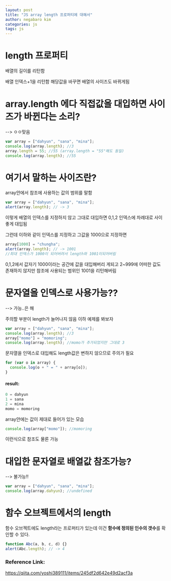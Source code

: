 ```yaml
---
layout: post
title: "JS array length 프로퍼티에 대해서"
author: negabaro kim
categories: js
tags: js
---
```


# length 프로퍼티

배열의 길이를 리턴함

배열 인덱스+1을 리턴함 해당값을 바꾸면 배열의 사이즈도 바뀌게됨

# array.length 에다 직접값을 대입하면 사이즈가 바뀐다는 소리?

--> ㅇㅇ맞음

```js
var array = ["dahyun", "sana", "mina"];
console.log(array.length); //3
array.length = 55; //55 (array.length = "55"해도 동일)
console.log(array.length); //55
```

# 여기서 말하는 사이즈란?

array안에서 참조에 사용하는 값의 범위를 말함

```js
var array = ["dahyun", "sana", "mina"];
alert(array.length); // -> 3
```

이렇게 배열의 인덱스를 지정하지 않고 그대로 대입하면 0,1,2 인덱스에 차례대로 사이좋게 대입됨

그런데 이하와 같이 인덱스를 지정하고 그값을 1000으로 지정하면

```js
array[1000] = "chungha";
alert(array.length); // -> 1001
//최대 인덱스가 1000이 되어버려서 length와 1001이되어버림
```

0,1,2에서 값자기 1000이라는 공간에 값을 대입해버리 게되고
2~999에 어떠한 값도 존재하지 않지만 참조에 사용되는 범위인 1001을 리턴해버림

# 문자열을 인덱스로 사용가능??

--> 가능..은 해

주의할 부분이 length가 늘어나지 않음
이하 예제를 봐보자

```js
var array = ["dahyun", "sana", "mina"];
console.log(array.length); //3
array["momo"] = "momoring";
console.log(array.length); //momo가 추가되었지만 그대로 3
```

문자열을 인덱스로 대입해도 length값은 변하지 않으므로 주의가 필요

```js
for (var o in array) {
  console.log(o + " = " + array[o]);
}
```

#### result:

```js
0 = dahyun
1 = sana
2 = mina
momo = momoring
```

array안에는 값이 제대로 들어가 있는 모습

```js
console.log(array["momo"]); //momoring
```

이런식으로 참조도 물론 가능

# 대입한 문자열로 배열값 참조가능?

--> 불가능!!

```js
var array = ["dahyun", "sana", "mina"];
console.log(array.dahyun); //undefined
```

# 함수 오브젝트에서의 length

함수 오브젝트에도 length라는 프로퍼티가 있는데
이건 **함수에 정의된 인수의 갯수**를 확인할 수 있다.

```js
function Abc(a, b, c, d) {}
alert(Abc.length); // -> 4
```

### Reference Link:

https://qiita.com/yoshi389111/items/245df2d642e49d2acf3a

